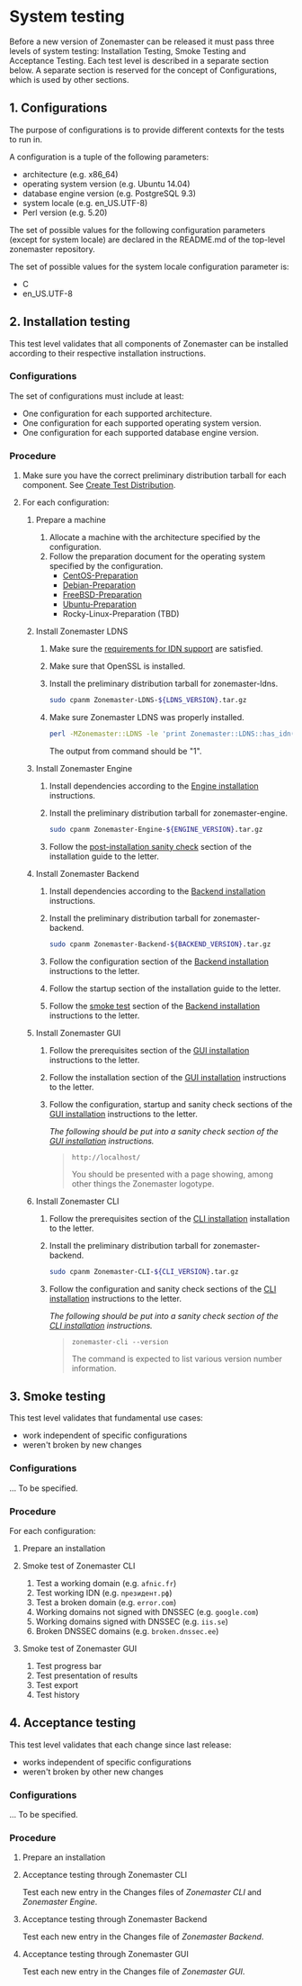 System testing
==============
Before a new version of Zonemaster can be released it must pass three levels of
system testing: Installation Testing, Smoke Testing and Acceptance Testing.
Each test level is described in a separate section below. A separate section is
reserved for the concept of Configurations, which is used by other sections.


## 1. Configurations

The purpose of configurations is to provide different contexts for the tests to
run in.

A configuration is a tuple of the following parameters:

* architecture (e.g. x86_64)
* operating system version (e.g. Ubuntu 14.04)
* database engine version (e.g. PostgreSQL 9.3)
* system locale (e.g. en_US.UTF-8)
* Perl version (e.g. 5.20)

The set of possible values for the following configuration parameters (except
for system locale) are declared in the README.md of the top-level zonemaster
repository.

The set of possible values for the system locale configuration parameter is:
* C
* en_US.UTF-8


## 2. Installation testing

This test level validates that all components of Zonemaster can be installed
according to their respective installation instructions.


### Configurations

The set of configurations must include at least:
* One configuration for each supported architecture.
* One configuration for each supported operating system version.
* One configuration for each supported database engine version.


### Procedure

1. Make sure you have the correct preliminary distribution tarball for each
   component. See [Create Test Distribution].

2. For each configuration:

   1. Prepare a machine
      1. Allocate a machine with the architecture specified by the configuration.
      2. Follow the preparation document for the operating system specified by the configuration.
         * [CentOS-Preparation]
         * [Debian-Preparation]
         * [FreeBSD-Preparation]
         * [Ubuntu-Preparation]
         * Rocky-Linux-Preparation (TBD)

   2. Install Zonemaster LDNS
      1. Make sure the [requirements for IDN support] are satisfied.
      2. Make sure that OpenSSL is installed.
      3. Install the preliminary distribution tarball for zonemaster-ldns.

         ```sh
         sudo cpanm Zonemaster-LDNS-${LDNS_VERSION}.tar.gz
         ```

      3. Make sure Zonemaster LDNS was properly installed.

         ```sh
         perl -MZonemaster::LDNS -le 'print Zonemaster::LDNS::has_idn()'
         ```

         The output from command should be "1".

   3. Install Zonemaster Engine
      1. Install dependencies according to the [Engine installation] instructions.
      2. Install the preliminary distribution tarball for zonemaster-engine.

         ```sh
         sudo cpanm Zonemaster-Engine-${ENGINE_VERSION}.tar.gz
         ```

      3. Follow the [post-installation sanity check][Engine sanity check] section of the installation guide to the letter.

   4. Install Zonemaster Backend
      1. Install dependencies according to the [Backend installation] instructions.
      2. Install the preliminary distribution tarball for zonemaster-backend.

         ```sh
         sudo cpanm Zonemaster-Backend-${BACKEND_VERSION}.tar.gz
         ```

      3. Follow the configuration section of the [Backend installation] instructions to the letter.
      4. Follow the startup section of the installation guide to the letter.
      5. Follow the [smoke test] section of the [Backend installation] instructions to the letter.

   5. Install Zonemaster GUI
      1. Follow the prerequisites section of the [GUI installation] instructions to the letter.
      3. Follow the installation section of the [GUI installation] instructions to the letter. 
      2. Follow the configuration, startup and sanity check sections of the [GUI installation] instructions to the letter.

         *The following should be put into a sanity check section of the [GUI installation] instructions.*

         > ```
         > http://localhost/
         > ```
         >
         > You should be presented with a page showing, among other things the
         > Zonemaster logotype.

   6. Install Zonemaster CLI
      1. Follow the prerequisites section of the [CLI installation] installation to the letter.
      2. Install the preliminary distribution tarball for zonemaster-backend.

         ```sh
         sudo cpanm Zonemaster-CLI-${CLI_VERSION}.tar.gz
         ```

      3. Follow the configuration and sanity check sections of the [CLI installation] instructions to the letter.

         *The following should be put into a sanity check section of the [CLI installation] instructions.*

         > ```
         > zonemaster-cli --version
         > ```
         >
         > The command is expected to list various version number information.


## 3. Smoke testing

This test level validates that fundamental use cases:

* work independent of specific configurations
* weren't broken by new changes


### Configurations

... To be specified.


### Procedure

For each configuration:

1. Prepare an installation

2. Smoke test of Zonemaster CLI

   1. Test a working domain (e.g. `afnic.fr`)
   2. Test working IDN (e.g. `президент.рф`)
   3. Test a broken domain (e.g. `error.com`)
   4. Working domains not signed with DNSSEC (e.g. `google.com`)
   5. Working domains signed with DNSSEC (e.g. `iis.se`)
   6. Broken DNSSEC domains (e.g. `broken.dnssec.ee`)

3. Smoke test of Zonemaster GUI

   1. Test progress bar
   2. Test presentation of results
   3. Test export
   4. Test history


## 4. Acceptance testing

This test level validates that each change since last release:

* works independent of specific configurations
* weren't broken by other new changes


### Configurations

... To be specified.


### Procedure

1. Prepare an installation

2. Acceptance testing through Zonemaster CLI

   Test each new entry in the Changes files of *Zonemaster CLI* and *Zonemaster Engine*.

4. Acceptance testing through Zonemaster Backend

   Test each new entry in the Changes file of *Zonemaster Backend*.

4. Acceptance testing through Zonemaster GUI

   Test each new entry in the Changes file of *Zonemaster GUI*.



[Backend installation]:         ../../public/installation/zonemaster-backend.md
[CLI installation]:             ../../public/installation/zonemaster-cli.md
[CentOS-Preparation]:           ../distrib-testing/CentOS-build-environment.md
[Create Test Distribution]:     ../maintenance/ReleaseProcess-create-test-distribution.md
[Debian-Preparation]:           ../distrib-testing/Debian-build-environment.md
[Engine installation]:          ../../public/installation/zonemaster-engine.md
[Engine sanity check]:          ../../public/installation/zonemaster-engine.md#post-installation-sanity-check
[FreeBSD-Preparation]:          ../distrib-testing/FreeBSD-build-environment.md
[GUI installation]:             ../../public/installation/zonemaster-gui.md
[Requirements for IDN support]: https://github.com/zonemaster/zonemaster-ldns/blob/master/README.md#idn
[Smoke test]:                   ../../public/installation/zonemaster-backend.md#61-smoke-test
[Ubuntu-Preparation]:           ../distrib-testing/Ubuntu-build-environment.md
